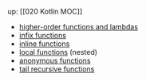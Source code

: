up: [[020 Kotlin MOC]]

- [higher-order functions and lambdas](https://kotlinlang.org/docs/lambdas.html)
- [infix functions](https://kotlinlang.org/docs/functions.html#infix-notation)
- [inline functions](https://kotlinlang.org/docs/inline-functions.html)
- [local functions](https://kotlinlang.org/docs/functions.html#local-functions) (nested)
- [anonymous functions](https://kotlinlang.org/docs/lambdas.html#anonymous-functions)
- [tail recursive functions](https://kotlinlang.org/docs/functions.html#tail-recursive-functions)